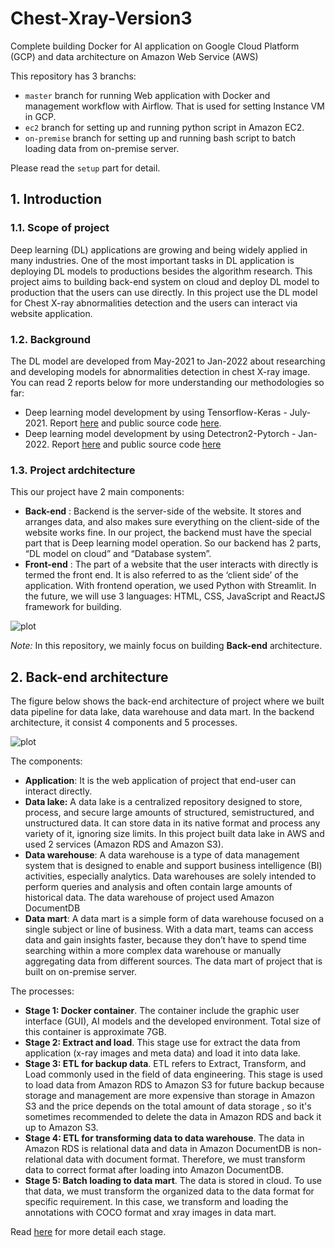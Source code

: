 # Chest-Xray-Version3
Complete building Docker for AI application on Google Cloud Platform (GCP) and data architecture on Amazon Web Service (AWS)

This repository has 3 branchs:
- `master` branch for running Web application with Docker and management workflow with Airflow. That is used for setting Instance VM in GCP.
- `ec2` branch for setting up and running python script in Amazon EC2.
- `on-premise` branch for setting up and running bash script to batch loading data from on-premise server.

Please read the `setup` part for detail.

## 1. Introduction
### 1.1. Scope of project
Deep learning (DL) applications are growing and being widely applied in many industries. One of the most important tasks in DL application is deploying DL models to productions besides the algorithm research. This project aims to building back-end system on cloud and deploy DL model to production that the users can use directly. In this project use the DL model for Chest X-ray abnormalities detection and the users can interact via website application.

### 1.2. Background
The DL model are developed from May-2021 to Jan-2022 about researching and developing models for abnormalities detection in chest X-ray image. You can read 2 reports below for more understanding our methodologies so far:
- Deep learning model development by using Tensorflow-Keras - July-2021. Report [here](https://drive.google.com/file/d/1whMHzAWsTgvnt-X1aKH__u1ozSUBHV-k/view?usp=sharing) and public source code [here](https://github.com/DatacollectorVN/Chest-Xray-Version1).
- Deep learning model development by using Detectron2-Pytorch - Jan-2022. Report [here](https://drive.google.com/file/d/1E14d8vY4Fh3Nw_oVIaJAnfZ15fpj7vF7/view?usp=sharing) and public source code [here](https://github.com/DatacollectorVN/Chest-Xray-Version2)

### 1.3. Project ardchitecture
This our project have 2 main components:
- **Back-end** : Backend is the server-side of the website. It stores and arranges data, and also makes sure everything on the client-side of the website works fine. In our project, the backend must have the special part that is Deep learning model operation. So our backend has 2 parts, “DL model on cloud” and “Database system”.
- **Front-end** : The part of a website that the user interacts with directly is termed the front end. It is also referred to as the ‘client side’ of the application. With frontend operation, we used Python with Streamlit. In the future, we will use 3 languages: HTML, CSS, JavaScript and ReactJS framework for building.

![plot](https://github.com/DatacollectorVN/Chest-Xray-Version3/blob/master/public-imgs/introduction_fig1.png?raw=true)

*Note:* In this repository, we mainly focus on building **Back-end** architecture. 

## 2. Back-end architecture
The figure below shows the back-end architecture of project where we built data pipeline for data lake, data warehouse and data mart. In the backend architecture, it consist 4 components and 5 processes.

![plot](https://github.com/DatacollectorVN/Chest-Xray-Version3/blob/master/public-imgs/introduction_fig2.png?raw=true)

The components:
- **Application**: It is the web application of project that end-user can interact directly.
- **Data lake:** A data lake is a centralized repository designed to store, process, and secure large amounts of structured, semistructured, and unstructured data. It can store data in its native format and process any variety of it, ignoring size limits. In this project built data lake in AWS and used 2 services (Amazon RDS and Amazon S3).
- **Data warehouse**: A data warehouse is a type of data management system that is designed to enable and support business intelligence (BI) activities, especially analytics. Data warehouses are solely intended to perform queries and analysis and often contain large amounts of historical data. The data warehouse of project used Amazon DocumentDB
- **Data mart**: A data mart is a simple form of data warehouse focused on a single subject or line of business. With a data mart, teams can access data and gain insights faster, because they don’t have to spend time searching within a more complex data warehouse or manually aggregating data from different sources. The data mart of project that is built on on-premise server.

The processes:
- **Stage 1: Docker container**. The container include the graphic user interface (GUI), AI models and the developed environment. Total size of this container is approximate 7GB.
- **Stage 2: Extract and load**. This stage use for extract the data from application (x-ray images and meta data) and load it into data lake.
- **Stage 3: ETL for backup data**. ETL refers to Extract, Transform, and Load commonly used in the field of data engineering. This stage is used to load data from Amazon RDS to Amazon S3 for future backup because storage and management are more expensive than storage in Amazon S3 and the price depends on the total amount of data storage , so it's sometimes recommended to delete the data in Amazon RDS and back it up to Amazon S3.
- **Stage 4: ETL for transforming data to data warehouse**. The data in Amazon RDS is relational data and data in Amazon DocumentDB is non-relational data with document format. Therefore, we must transform data to correct format after loading into Amazon DocumentDB.
- **Stage 5: Batch loading to data mart**. The data is stored in cloud. To use that data, we must transform the organized data to the data format for specific requirement. In this case, we transform and loading the annotations with COCO format and xray images in data mart.

Read [here](https://github.com/DatacollectorVN/Chest-Xray-Version3/tree/master/back-end-detail) for more detail each stage.